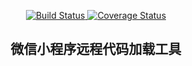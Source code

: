 <p align="center">
  <a href="https://github.com/tang-haibo/remote-import/actions/workflows/deploy.yml/badge.svg">
    <img src="https://github.com/tang-haibo/remote-import/actions/workflows/deploy.yml/badge.svg" alt="Build Status">
  </a>
  <a href='https://coveralls.io/github/tang-haibo/remote-import?branch=master'><img src='https://coveralls.io/repos/github/tang-haibo/remote-import/badge.svg?branch=master' alt='Coverage Status' /></a>
</p>
<h2 align="center">微信小程序远程代码加载工具</h2>